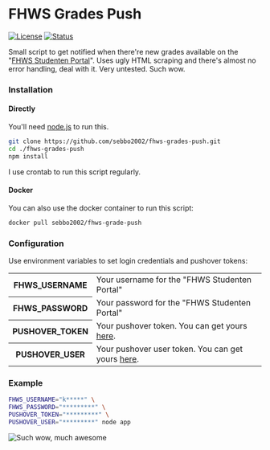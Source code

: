 # FHWS Grades Push

[![License](https://img.shields.io/badge/license-MIT-blue.svg?style=flat-square)](LICENSE)
[![Status](https://git-badges.sebbo.net/35/master/build)](https://git.sebbo.net/fhws/grades-push/pipelines)

Small script to get notified when there're new grades available on the 
"[FHWS Studenten Portal](https://studentenportal.fhws.de/grades)". Uses 
ugly HTML scraping and there's almost no error handling, deal with it. 
Very untested. Such wow.

### Installation

#### Directly

You'll need [node.js](https://nodejs.org/en/) to run this.

```bash
git clone https://github.com/sebbo2002/fhws-grades-push.git
cd ./fhws-grades-push
npm install
```

I use crontab to run this script regularly.


#### Docker

You can also use the docker container to run this script:

```bash
docker pull sebbo2002/fhws-grade-push
```


### Configuration

Use environment variables to set login credentials and pushover tokens:

<table>
    <tr>
        <th scope="row">FHWS_USERNAME</td>
        <td>Your username for the "FHWS Studenten Portal"</td>
    </tr>
    <tr>
        <th scope="row">FHWS_PASSWORD</td>
        <td>Your password for the "FHWS Studenten Portal"</td>
    </tr>
    <tr>
        <th scope="row">PUSHOVER_TOKEN</td>
        <td>Your pushover token. You can get yours <a href="https://pushover.net/apps">here</a>.</td>
    </tr>
    <tr>
        <th scope="row">PUSHOVER_USER</td>
        <td>Your pushover user token. You can get yours <a href="https://pushover.net/">here</a>.</td>
    </tr>
</table>

### Example

```bash
FHWS_USERNAME="k*****" \
FHWS_PASSWORD="*********" \
PUSHOVER_TOKEN="*********" \
PUSHOVER_USER="*********" node app
```

![Such wow, much awesome](https://i.imgur.com/rSzk8wQ.png)
